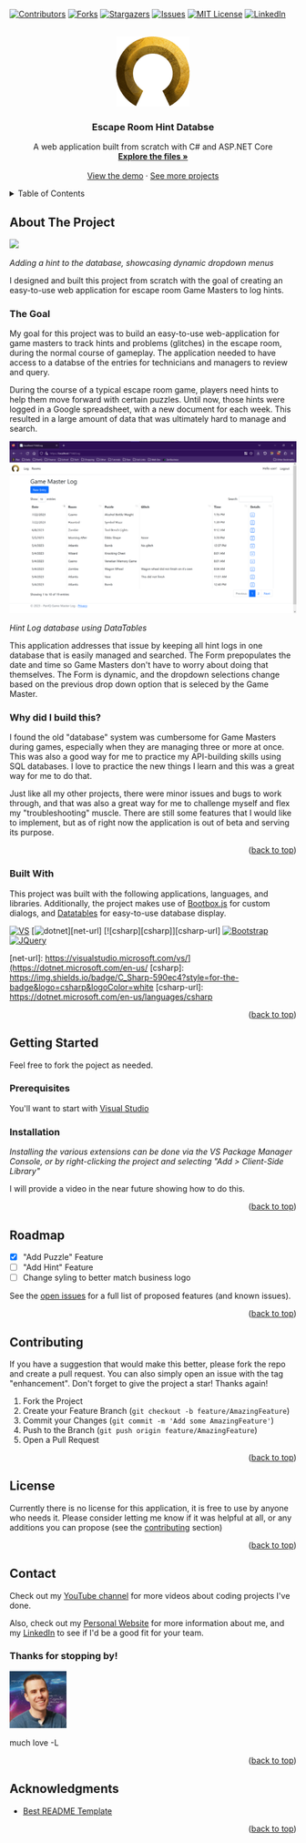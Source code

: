 <a name="readme-top"></a>



<!-- PROJECT SHIELDS -->
<!--
*** I'm using markdown "reference style" links for readability.
*** Reference links are enclosed in brackets [ ] instead of parentheses ( ).
*** See the bottom of this document for the declaration of the reference variables
*** for contributors-url, forks-url, etc. This is an optional, concise syntax you may use.
*** https://www.markdownguide.org/basic-syntax/#reference-style-links
-->
[![Contributors][contributors-shield]][contributors-url]
[![Forks][forks-shield]][forks-url]
[![Stargazers][stars-shield]][stars-url]
[![Issues][issues-shield]][issues-url]
[![MIT License][license-shield]][license-url]
[![LinkedIn][linkedin-shield]][linkedin-url]



<!-- PROJECT LOGO -->
<br />
<div align="center">
  <a href="https://codewithmosh.com/">
    <img src="https://github.com/lorenarms/PanIQ_HintDB/blob/master/PanIQ%20HintDB/wwwroot/Images/horseshoe.png" alt="Logo">
  </a>

  <h3 align="center">Escape Room Hint Databse</h3>

  <p align="center">
    A web application built from scratch with C# and ASP.NET Core
    <br />
    <a href="https://github.com/lorenarms/PanIQ_HintDB/tree/master"><strong>Explore the files »</strong></a>
    <br />
    <br />
    <a href="https://youtu.be/eOAyYExhRh4">View the demo</a>
    ·
    <a href="https://www.youtube.com/watch?v=ltE63Xm3bh4&list=PLhz6FAyiBzY6kAOeiksSwaB5887EGQIyY">See more projects</a>
    
  </p>
</div>



<!-- TABLE OF CONTENTS -->
<details>
  <summary>Table of Contents</summary>
  <ol>
    <li>
      <a href="#about-the-project">About The Project</a>
      <ul>
        <li><a href="#built-with">Built With</a></li>
      </ul>
    </li>
    <li>
      <a href="#getting-started">Getting Started</a>
      <ul>
        <li><a href="#prerequisites">Prerequisites</a></li>
        <li><a href="#installation">Installation</a></li>
      </ul>
    </li>
    <li><a href="#roadmap">Roadmap</a></li>
    <li><a href="#contributing">Contributing</a></li>
    <li><a href="#license">License</a></li>
    <li><a href="#contact">Contact</a></li>
    <li><a href="#acknowledgments">Acknowledgments</a></li>
  </ol>
</details>



<!-- ABOUT THE PROJECT -->
## About The Project
<p>
<img src="https://github.com/lorenarms/PanIQ_HintDB/blob/master/PanIQ%20HintDB/wwwroot/Images/short%20demo.gif">
<p/>
  
_Adding a hint to the database, showcasing dynamic dropdown menus_

<p>
I designed and built this project from scratch with the goal of creating an easy-to-use web application for escape room Game Masters to log hints.
</p>

### The Goal

My goal for this project was to build an easy-to-use web-application for game masters to track hints and problems (glitches) in the escape room, during the normal course of gameplay. The application needed to have access to a databse of the entries for technicians and managers to review and query. 

<p>
  During the course of a typical escape room game, players need hints to help them move forward with certain puzzles. Until now, those hints were logged in a Google spreadsheet, with a new document for each week. This resulted in a large amount of data that was ultimately hard to manage and search.
</p>

<img src="https://github.com/lorenarms/PanIQ_HintDB/blob/master/PanIQ%20HintDB/wwwroot/Images/log_page.png">

_Hint Log database using DataTables_

<p>
  This application addresses that issue by keeping all hint logs in one database that is easily managed and searched. The Form prepopulates the date and time so Game Masters don't have to worry about doing that themselves. The Form is dynamic, and the dropdown selections change based on the previous drop down option that is seleced by the Game Master.
</p>

### Why did I build this?

<p>
I found the old "database" system was cumbersome for Game Masters during games, especially when they are managing three or more at once. This was also a good way for me to practice my API-building skills using SQL databases. I love to practice the new things I learn and this was a great way for me to do that. 
</p>
<p>
Just like all my other projects, there were minor issues and bugs to work through, and that was also a great way for me to challenge myself and flex my "troubleshooting" muscle. There are still some features that I would like to implement, but as of right now the application is out of beta and serving its purpose. 


</p>
<p align="right">(<a href="#readme-top">back to top</a>)</p>



### Built With

This project was built with the following applications, languages, and libraries. Additionally, the project makes use of <a href="https://bootboxjs.com/">Bootbox.js</a> for custom dialogs, and <a href="https://datatables.net/">Datatables</a> for easy-to-use database display.

[![VS][Visual Studio]][vs-url]
[![dotnet][dotnet]][net-url]
[![csharp][csharp]][csharp-url]
[![Bootstrap][Bootstrap.com]][Bootstrap-url]
[![JQuery][JQuery.com]][JQuery-url]

[Visual Studio]: https://img.shields.io/badge/visual_studio_2022-ffffff?style=for-the-badge&logo=visualstudio&logoColor=purple
[vs-url]: https://visualstudio.microsoft.com/vs/
[dotnet]: https://img.shields.io/badge/Microsoft_.net-ffffff?style=for-the-badge&logo=dotnet&logoColor=purple
[net-url]: https://visualstudio.microsoft.com/vs/](https://dotnet.microsoft.com/en-us/
[csharp]: https://img.shields.io/badge/C_Sharp-590ec4?style=for-the-badge&logo=csharp&logoColor=white
[csharp-url]: https://dotnet.microsoft.com/en-us/languages/csharp

<p align="right">(<a href="#readme-top">back to top</a>)</p>


<!-- GETTING STARTED -->
## Getting Started

Feel free to fork the poject as needed.

### Prerequisites

You'll want to start with <a href="https://visualstudio.microsoft.com/">Visual Studio</a>

### Installation

_Installing the various extensions can be done via the VS Package Manager Console, or by right-clicking the project and selecting "Add > Client-Side Library"_

I will provide a video in the near future showing how to do this.

<p align="right">(<a href="#readme-top">back to top</a>)</p>


<!-- OTHER ITEMS -->

<!-- ROADMAP -->
## Roadmap

- [x] "Add Puzzle" Feature
- [ ] "Add Hint" Feature
- [ ] Change syling to better match business logo

See the [open issues](https://github.com/lorenarms/PanIQ_HintDB/issues) for a full list of proposed features (and known issues).

<p align="right">(<a href="#readme-top">back to top</a>)</p>



<!-- CONTRIBUTING -->
## Contributing

If you have a suggestion that would make this better, please fork the repo and create a pull request. You can also simply open an issue with the tag "enhancement".
Don't forget to give the project a star! Thanks again!

1. Fork the Project
2. Create your Feature Branch (`git checkout -b feature/AmazingFeature`)
3. Commit your Changes (`git commit -m 'Add some AmazingFeature'`)
4. Push to the Branch (`git push origin feature/AmazingFeature`)
5. Open a Pull Request

<p align="right">(<a href="#readme-top">back to top</a>)</p>



<!-- LICENSE -->
## License

Currently there is no license for this application, it is free to use by anyone who needs it. Please consider letting me know if it was helpful at all, or any additions you can propose (see the <a href="#contributing">contributing</a> section)

<p align="right">(<a href="#readme-top">back to top</a>)</p>



<!-- CONTACT -->
## Contact

<p>Check out my <a href="https://www.youtube.com/channel/UCGtp8PRHgPCQHYoSxbMST8A" target="_blank">YouTube channel</a> for more videos about coding projects I've done.</p>
<p>Also, check out my <a href="http://artllj.com" target="_blank">Personal Website</a> for more information about me, and my <a href="https://www.linkedin.com/in/lorenarms95/" target="_blank">LinkedIn</a> to see if I'd be a good fit for your team. </p>
<h3>Thanks for stopping by!</h3>
<img src="https://github.com/lorenarms/SNHU_CS_370_Emerging_Trends_in_CS/blob/main/images/profile.png" alt="[picture of me]" style="width:100px;">
<p>much love
-L
</p>

<p align="right">(<a href="#readme-top">back to top</a>)</p>



<!-- ACKNOWLEDGMENTS -->
## Acknowledgments

* [Best README Template](https://github.com/lorenarms/README-Template)

<p align="right">(<a href="#readme-top">back to top</a>)</p>



<!-- MARKDOWN LINKS & IMAGES -->
<!-- https://www.markdownguide.org/basic-syntax/#reference-style-links -->
[contributors-shield]: https://img.shields.io/github/contributors/lorenarms/PanIQ_HintDB.svg?style=for-the-badge
[contributors-url]: https://github.com/lorenarms/PanIQ_HintDB/graphs/contributors
[forks-shield]: https://img.shields.io/github/forks/lorenarms/PanIQ_HintDB.svg?style=for-the-badge
[forks-url]: https://github.com/lorenarms/PanIQ_HintDB/forks
[stars-shield]: https://img.shields.io/github/stars/lorenarms/PanIQ_HintDB.svg?style=for-the-badge
[stars-url]: https://github.com/lorenarms/PanIQ_HintDB/stargazers
[issues-shield]: https://img.shields.io/github/issues/lorenarms/PanIQ_HintDB.svg?style=for-the-badge
[issues-url]: https://github.com/lorenarms/PanIQ_HintDB/issues
[license-shield]: https://img.shields.io/github/license/lorenarms/PanIQ_HintDB.svg?style=for-the-badge
[license-url]: https://github.com/lorenarms/PanIQ_HintDB/blob/master/LICENSE.txt
[linkedin-shield]: https://img.shields.io/badge/-LinkedIn-black.svg?style=for-the-badge&logo=linkedin&color=blue
[linkedin-url]: https://linkedin.com/in/lorenarms95


[product-screenshot]: https://github.com/lorenarms/Vidly/blob/master/Vidly/Screenshots/Movies%20index.png


[Next.js]: https://img.shields.io/badge/next.js-000000?style=for-the-badge&logo=nextdotjs&logoColor=white
[Next-url]: https://nextjs.org/
[React.js]: https://img.shields.io/badge/React-20232A?style=for-the-badge&logo=react&logoColor=61DAFB
[React-url]: https://reactjs.org/
[Vue.js]: https://img.shields.io/badge/Vue.js-35495E?style=for-the-badge&logo=vuedotjs&logoColor=4FC08D
[Vue-url]: https://vuejs.org/
[Angular.io]: https://img.shields.io/badge/Angular-DD0031?style=for-the-badge&logo=angular&logoColor=white
[Angular-url]: https://angular.io/
[Svelte.dev]: https://img.shields.io/badge/Svelte-4A4A55?style=for-the-badge&logo=svelte&logoColor=FF3E00
[Svelte-url]: https://svelte.dev/
[Laravel.com]: https://img.shields.io/badge/Laravel-FF2D20?style=for-the-badge&logo=laravel&logoColor=white
[Laravel-url]: https://laravel.com
[Bootstrap.com]: https://img.shields.io/badge/Bootstrap-563D7C?style=for-the-badge&logo=bootstrap&logoColor=white
[Bootstrap-url]: https://getbootstrap.com
[JQuery.com]: https://img.shields.io/badge/jQuery-0769AD?style=for-the-badge&logo=jquery&logoColor=white
[JQuery-url]: https://jquery.com 
